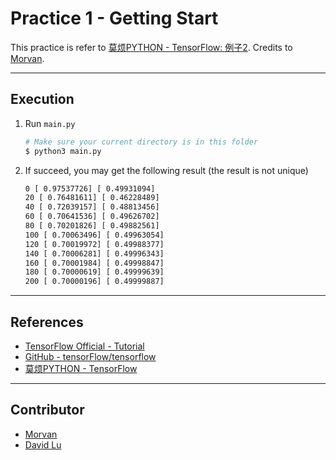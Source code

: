 # Practice 1 - Getting Start

This practice is refer to [莫烦PYTHON - TensorFlow: 例子2](https://morvanzhou.github.io/tutorials/machine-learning/tensorflow/2-2-example2/). Credits to [Morvan](https://github.com/MorvanZhou).

---
## Execution

1. Run `main.py`
    ```bash
    # Make sure your current directory is in this folder
    $ python3 main.py
    ```
2. If succeed, you may get the following result (the result is not unique)
    ```bash
    0 [ 0.97537726] [ 0.49931094]
    20 [ 0.76481611] [ 0.46228489]
    40 [ 0.72039157] [ 0.48813456]
    60 [ 0.70641536] [ 0.49626702]
    80 [ 0.70201826] [ 0.49882561]
    100 [ 0.70063496] [ 0.49963054]
    120 [ 0.70019972] [ 0.49988377]
    140 [ 0.70006281] [ 0.49996343]
    160 [ 0.70001984] [ 0.49998847]
    180 [ 0.70000619] [ 0.49999639]
    200 [ 0.70000196] [ 0.49999887]
    ```

---
## References

* [TensorFlow Official - Tutorial](https://www.tensorflow.org/tutorials/)
* [GitHub - tensorFlow/tensorflow](https://github.com/tensorflow/tensorflow)
* [莫烦PYTHON - TensorFlow](https://morvanzhou.github.io/tutorials/machine-learning/tensorflow)

---
## Contributor

* [Morvan](https://github.com/MorvanZhou)
* [David Lu](https://github.com/yungshenglu)